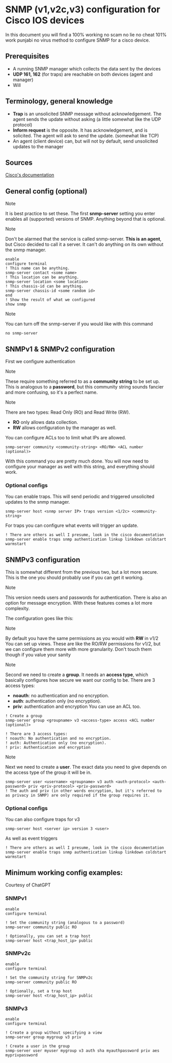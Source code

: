 # SNMP (v1,v2c,v3) configuration for Cisco IOS devices
In this document you will find a 100% working no scam no lie no cheat 101% work punjabi no virus method to configure SNMP for a cisco device.

Prerequisites
---
- A running SNMP manager which collects the data sent by the devices
- **UDP 161, 162** (for traps) are reachable on both devices (agent and manager)
- Will

Terminology, general knowledge
---
- **Trap** is an unsolicited SNMP message without acknowledgement. The agent sends the update without asking (a little somewhat like the UDP protocol)
- **Inform request** is the opposite. It has acknowledgement, and is solicited. The agent will ask to send the update. (somewhat like TCP)
- An agent (client device) can, but will not by default, send unsolicited updates to the manager

Sources
---
[Cisco's documentation](https://www.cisco.com/c/en/us/td/docs/ios-xml/ios/snmp/configuration/xe-16/snmp-xe-16-book/nm-snmp-cfg-snmp-support.html#GUID-C2F92A96-7EB8-4921-8491-46C4D7AD2D49)

## General config (optional)
> [!NOTE]
> It is best practice to set these. The first **snmp-server** setting you enter enables all (supported) versions of SNMP. Anything beyond that is optional.

> [!NOTE]
> Don't be alarmed that the service is called snmp-server. **This is an agent**, but Cisco decided to call it a server. It can't do anything on its own without the snmp manager.

```
enable
configure terminal
! This name can be anything.
snmp-server contact <some name>
! This location can be anything.
snmp-server location <some location>
! This chassis-id can be anything.
snmp-server chassis-id <some random id>
end
! Show the result of what we configured
show snmp
```

> [!NOTE]
> You can turn off the snmp-server if you would like with this command
```
no snmp-server
```

## SNMPv1 & SNMPv2 configuration
First we configure authentication
> [!NOTE]
> These require something referred to as a **community string** to be set up. This is analogous to a **password**, but this community string sounds fancier and more confusing, so it's a perfect name.

> [!NOTE]
> There are two types: Read Only (RO) and Read Write (RW). 
> - **RO** only allows data collection.
> - **RW** allows configuration by the manager as well.

You can configure ACLs too to limit what IPs are allowed.

```
snmp-server community <community-string> <RO/RW> <ACL number (optional)>
```

With this command you are pretty much done. You will now need to configure your manager as well with this string, and everything should work.

### Optional configs
You can enable traps. This will send periodic and triggered unsolicited updates to the snmp manager. 

```
snmp-server host <snmp server IP> traps version <1/2c> <community-string>
```

For traps you can configure what events will trigger an update.

```
! There are others as well I presume, look in the cisco documentation
snmp-server enable traps snmp authentication linkup linkdown coldstart warmstart
```

## SNMPv3 configuration
This is somewhat different from the previous two, but a lot more secure. This is the one you should probably use if you can get it working.

> [!NOTE]
> This version needs users and passwords for authentication. There is also an option for message encryption.
> With these features comes a lot more complexity.

The configuration goes like this:
> [!NOTE]
> By default you have the same permissions as you would with **RW** in v1/2
> You can set up views. These are like the RO/RW permissions for v1/2, but we can configure them more with more granularity. Don't touch them though if you value your sanity



> [!NOTE]
> Second we need to create a **group**.
> It needs an **access type**, which basically configures how secure we want our config to be. There are 3 access types:
> - **noauth**: no authentication and no encryption.
> - **auth**: authentication only (no encryption).
> - **priv**: authentication and encryption
> You can use an ACL too.

```
! Create a group
snmp-server group <groupname> v3 <access-type> access <ACL number (optional)>

! There are 3 access types:
! noauth: No authentication and no encryption.
! auth: Authentication only (no encryption).
! priv: Authentication and encryption
```

> [!NOTE]
> Next we need to create a **user**. The exact data you need to give depends on the access type of the group it will be in.
```
snmp-server user <username> <groupname> v3 auth <auth-protocol> <auth-password> priv <priv-protocol> <priv-password>
! The auth and priv (in other words encryption, but it's referred to as privacy in SNMP) are only required if the group requires it.
```
### Optional configs
You can also configure traps for v3
```
snmp-server host <server ip> version 3 <user>
```

As well as event triggers
```
! There are others as well I presume, look in the cisco documentation
snmp-server enable traps snmp authentication linkup linkdown coldstart warmstart
```

## Minimum working config examples:
Courtesy of ChatGPT

### SNMPv1
```
enable
configure terminal

! Set the community string (analogous to a password)
snmp-server community public RO

! Optionally, you can set a trap host
snmp-server host <trap_host_ip> public
```

### SNMPv2c
```
enable
configure terminal

! Set the community string for SNMPv2c
snmp-server community public RO

! Optionally, set a trap host
snmp-server host <trap_host_ip> public
```

### SNMPv3
```
enable
configure terminal

! Create a group without specifying a view
snmp-server group mygroup v3 priv

! Create a user in the group
snmp-server user myuser mygroup v3 auth sha myauthpassword priv aes myprivpassword
```